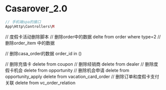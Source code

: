 # Casarover_2.0

``` php
// 手机端spa的接口
App\Http\Controllers\M
```

// 度假卡活动删除脚本
// 删除order中的数据
delte from order where type=2
// 删除order_item 中的数据

// 删除casa_order的数据
order_id in ()

// 删除充值卡
delete from coupon
// 删除经销商
delete from dealer
// 删除度假卡机会
delete from opportunity
// 删除机会申请
delete from opportunity_apply
delete from vacation_card_order
// 删除订单和度假卡支付关联
delete from vc_order_relation
